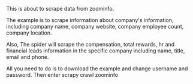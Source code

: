 This is about to scrape data from zoominfo. 

The example is to scrape information about company's information, including company name, company website, company employee count, company location.

Also, The spider will scrape the compensation, total rewards, hr and financial leads information in the specific company including name, title, email and phone.


All you need to do is to download the example and change username and password. Then enter scrapy crawl zoominfo

